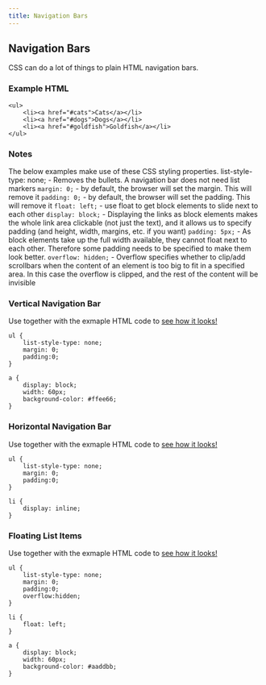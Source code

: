 ```yaml
---
title: Navigation Bars
---
```

## Navigation Bars

CSS can do a lot of things to plain HTML navigation bars.

### Example HTML

```
<ul>
	<li><a href="#cats">Cats</a></li>
	<li><a href="#dogs">Dogs</a></li>
	<li><a href="#goldfish">Goldfish</a></li>
</ul>
```

### Notes

The below examples make use of these CSS styling properties.
list-style-type: none; - Removes the bullets. A navigation bar does not need list markers
`margin: 0;` - by default, the browser will set the margin. This will remove it
`padding: 0;` - by default, the browser will set the padding. This will remove it
`float: left;` - use float to get block elements to slide next to each other
`display: block;` - Displaying the links as block elements makes the whole link area clickable (not just the text), and it allows us to specify padding (and height, width, margins, etc. if you want)
`padding: 5px;` - As block elements take up the full width available, they cannot float next to each other. Therefore some padding needs to be specified to make them look better.
`overflow: hidden;` - Overflow specifies whether to clip/add scrollbars when the content of an element is too big to fit in a specified area.  In this case the overflow is clipped, and the rest of the content will be invisible

### Vertical Navigation Bar

Use together with the exmaple HTML code to [see how it looks!](https://jsfiddle.net/)
```
ul {
	list-style-type: none;
	margin: 0;
	padding:0;
}

a {
	display: block;
	width: 60px;
	background-color: #ffee66;
}
```

### Horizontal Navigation Bar

Use together with the exmaple HTML code to [see how it looks!](https://jsfiddle.net/)
```
ul {
	list-style-type: none;
	margin: 0;
	padding:0;
}

li {
	display: inline;
}
```

### Floating List Items

Use together with the exmaple HTML code to [see how it looks!](https://jsfiddle.net/)
```
ul {
	list-style-type: none;
	margin: 0;
	padding:0;
	overflow:hidden;
}

li {
	float: left;
}

a {
	display: block;
	width: 60px;
	background-color: #aaddbb;
}
```
